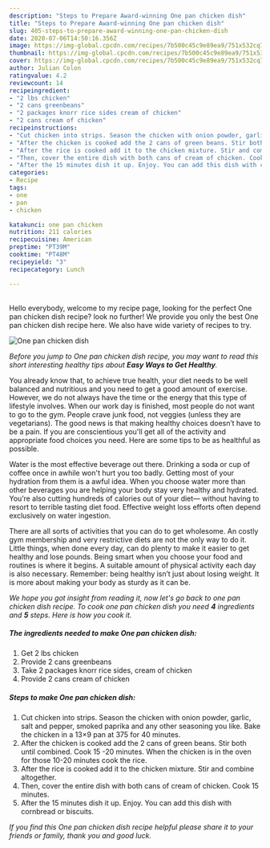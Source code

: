 ```yaml
---
description: "Steps to Prepare Award-winning One pan chicken dish"
title: "Steps to Prepare Award-winning One pan chicken dish"
slug: 405-steps-to-prepare-award-winning-one-pan-chicken-dish
date: 2020-07-06T14:50:16.356Z
image: https://img-global.cpcdn.com/recipes/7b500c45c9e89ea9/751x532cq70/one-pan-chicken-dish-recipe-main-photo.jpg
thumbnail: https://img-global.cpcdn.com/recipes/7b500c45c9e89ea9/751x532cq70/one-pan-chicken-dish-recipe-main-photo.jpg
cover: https://img-global.cpcdn.com/recipes/7b500c45c9e89ea9/751x532cq70/one-pan-chicken-dish-recipe-main-photo.jpg
author: Julian Colon
ratingvalue: 4.2
reviewcount: 14
recipeingredient:
- "2 lbs chicken"
- "2 cans greenbeans"
- "2 packages knorr rice sides cream of chicken"
- "2 cans cream of chicken"
recipeinstructions:
- "Cut chicken into strips. Season the chicken with onion powder, garlic, salt and pepper, smoked paprika and any other seasoning you like. Bake the chicken in a 13×9 pan at 375 for 40 minutes."
- "After the chicken is cooked add the 2 cans of green beans. Stir both until combined. Cook 15 -20 minutes. When the chicken is in the oven for those 10-20 minutes cook the rice."
- "After the rice is cooked add it to the chicken mixture. Stir and combine altogether."
- "Then, cover the entire dish with both cans of cream of chicken. Cook 15 minutes."
- "After the 15 minutes dish it up. Enjoy. You can add this dish with cornbread or biscuits."
categories:
- Recipe
tags:
- one
- pan
- chicken

katakunci: one pan chicken 
nutrition: 211 calories
recipecuisine: American
preptime: "PT39M"
cooktime: "PT48M"
recipeyield: "3"
recipecategory: Lunch

---
```

<br>
Hello everybody, welcome to my recipe page, looking for the perfect One pan chicken dish recipe? look no further! We provide you only the best One pan chicken dish recipe here. We also have wide variety of recipes to try.
<br>


![One pan chicken dish](https://img-global.cpcdn.com/recipes/7b500c45c9e89ea9/751x532cq70/one-pan-chicken-dish-recipe-main-photo.jpg)

<i>Before you jump to One pan chicken dish recipe, you may want to read this short interesting healthy tips about <strong>Easy Ways to Get Healthy</strong>.</i>

You already know that, to achieve true health, your diet needs to be well balanced and nutritious and you need to get a good amount of exercise. However, we do not always have the time or the energy that this type of lifestyle involves. When our work day is finished, most people do not want to go to the gym. People crave junk food, not veggies (unless they are vegetarians). The good news is that making healthy choices doesn’t have to be a pain. If you are conscientious you'll get all of the activity and appropriate food choices you need. Here are some tips to be as healthful as possible.

Water is the most effective beverage out there. Drinking a soda or cup of coffee once in awhile won't hurt you too badly. Getting most of your hydration from them is a awful idea. When you choose water more than other beverages you are helping your body stay very healthy and hydrated. You’re also cutting hundreds of calories out of your diet— without having to resort to terrible tasting diet food. Effective weight loss efforts often depend exclusively on water ingestion.

There are all sorts of activities that you can do to get wholesome. An costly gym membership and very restrictive diets are not the only way to do it. Little things, when done every day, can do plenty to make it easier to get healthy and lose pounds. Being smart when you choose your food and routines is where it begins. A suitable amount of physical activity each day is also necessary. Remember: being healthy isn’t just about losing weight. It is more about making your body as sturdy as it can be. 


<i>We hope you got insight from reading it, now let's go back to one pan chicken dish recipe. To cook one pan chicken dish you need <strong>4</strong> ingredients and <strong>5</strong> steps. Here is how you cook it.
</i>

##### The ingredients needed to make One pan chicken dish:

1. Get 2 lbs chicken
1. Provide 2 cans greenbeans
1. Take 2 packages knorr rice sides, cream of chicken
1. Provide 2 cans cream of chicken


##### Steps to make One pan chicken dish:

1. Cut chicken into strips. Season the chicken with onion powder, garlic, salt and pepper, smoked paprika and any other seasoning you like. Bake the chicken in a 13×9 pan at 375 for 40 minutes.
1. After the chicken is cooked add the 2 cans of green beans. Stir both until combined. Cook 15 -20 minutes. When the chicken is in the oven for those 10-20 minutes cook the rice.
1. After the rice is cooked add it to the chicken mixture. Stir and combine altogether.
1. Then, cover the entire dish with both cans of cream of chicken. Cook 15 minutes.
1. After the 15 minutes dish it up. Enjoy. You can add this dish with cornbread or biscuits.


<i>If you find this One pan chicken dish recipe helpful please share it to your friends or family, thank you and good luck.</i>
